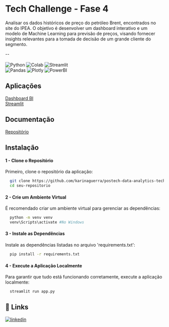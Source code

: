 
# Tech Challenge - Fase 4

Analisar os dados históricos de preço do petróleo Brent, encontrados no site do IPEA. O objetivo é desenvolver um dashboard interativo e um modelo de Machine Learning para previsão de preços, visando fornecer insights relevantes para a tomada de decisão de um grande cliente do segmento.

--<br><br>
![Python](https://img.shields.io/badge/python-3670A0?style=for-the-badge&logo=python&logoColor=ffdd54)
![Colab](https://img.shields.io/badge/Colab-black?style=for-the-badge&logo=googlecolab&logoColor=white&color=%23F9AB00)
![Streamlit](https://img.shields.io/badge/Streamlit-black?style=for-the-badge&logo=streamlit&logoColor=%23ffffff&color=%23FF4B4B) <br/>
![Pandas](https://img.shields.io/badge/pandas-%23150458.svg?style=for-the-badge&logo=pandas&logoColor=white)
![Plotly](https://img.shields.io/badge/Plotly-%233F4F75.svg?style=for-the-badge&logo=plotly&logoColor=white)
![PowerBI](https://img.shields.io/badge/PowerBI-F2C811?style=for-the-badge&logo=Power%20BI&logoColor=white)

## Aplicações
[Dashboard BI](https://app.powerbi.com/groups/me/reports/3be903e3-23a4-4128-a36e-b4fc1ef6adf8?ctid=11dbbfe2-89b8-4549-be10-cec364e59551&pbi_source=linkShare)<br/>
[Streamlit](https://postech-data-analytics-tech-challenge-a9zwy3cmpxayycsgmxf8pj.streamlit.app/)

## Documentação
[Repositório](https://github.com/karinaguerra/postech-data-analytics-tech-challenge/tree/main/fase_4)<br/>

## Instalação
#### 1 - Clone o Repositório
Primeiro, clone o repositório da aplicação:
```bash
  git clone https://github.com/karinaguerra/postech-data-analytics-tech-challenge/tree/main/fase_4/streamlit-main
  cd seu-repositorio
```
#### 2 - Crie um Ambiente Virtual
É recomendado criar um ambiente virtual para gerenciar as dependências:

```bash
  python -m venv venv
  venv\Scripts\activate #No Windows
```
#### 3 - Instale as Dependências
Instale as dependências listadas no arquivo 'requirements.txt':
```bash
  pip install -r requirements.txt
```
#### 4 - Execute a Aplicação Localmente
Para garantir que tudo está funcionando corretamente, execute a aplicação localmente:
```bash
  streamlit run app.py
```


## 🔗 Links
[![linkedin](https://img.shields.io/badge/linkedin-0A66C2?style=for-the-badge&logo=linkedin&logoColor=white)](https://www.linkedin.com/in/kaguerra/)
